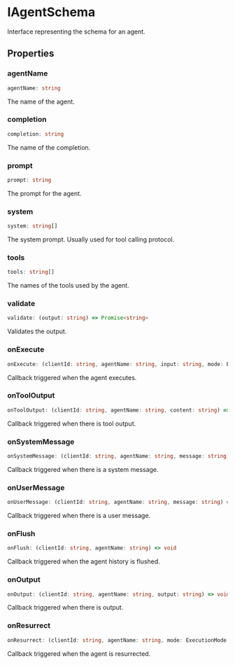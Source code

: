 # IAgentSchema

Interface representing the schema for an agent.

## Properties

### agentName

```ts
agentName: string
```

The name of the agent.

### completion

```ts
completion: string
```

The name of the completion.

### prompt

```ts
prompt: string
```

The prompt for the agent.

### system

```ts
system: string[]
```

The system prompt. Usually used for tool calling protocol.

### tools

```ts
tools: string[]
```

The names of the tools used by the agent.

### validate

```ts
validate: (output: string) => Promise<string>
```

Validates the output.

### onExecute

```ts
onExecute: (clientId: string, agentName: string, input: string, mode: ExecutionMode) => void
```

Callback triggered when the agent executes.

### onToolOutput

```ts
onToolOutput: (clientId: string, agentName: string, content: string) => void
```

Callback triggered when there is tool output.

### onSystemMessage

```ts
onSystemMessage: (clientId: string, agentName: string, message: string) => void
```

Callback triggered when there is a system message.

### onUserMessage

```ts
onUserMessage: (clientId: string, agentName: string, message: string) => void
```

Callback triggered when there is a user message.

### onFlush

```ts
onFlush: (clientId: string, agentName: string) => void
```

Callback triggered when the agent history is flushed.

### onOutput

```ts
onOutput: (clientId: string, agentName: string, output: string) => void
```

Callback triggered when there is output.

### onResurrect

```ts
onResurrect: (clientId: string, agentName: string, mode: ExecutionMode, reason?: string) => void
```

Callback triggered when the agent is resurrected.
